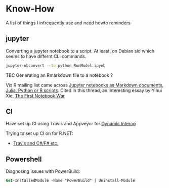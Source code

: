 # Know-How

A list of things I infrequently use and need howto reminders 

## jupyter

Converting a jupyter notebook to a script. At least, on Debian sid which seems to have differnt CLi commands.

```sh
jupyter-nbconvert --to python RunModel.ipynb
```

TBC Generating an Rmarkdown file to a notebook ? 

Vis R mailing list came across [Jupyter notebooks as Markdown documents, Julia, Python or R scripts](https://github.com/mwouts/jupytext). Cited in this thread, an interesting essay by Yihui Xie, [The First Notebook War](https://yihui.name/en/2018/09/notebook-war/)

## CI

Have set up CI using Travis and Appveyor for [Dynamic Interop](https://github.com/jmp75/dynamic-interop-dll)

Trying to set up CI on for R.NET:

* [Travis and C#/F# etc.](https://docs.travis-ci.com/user/languages/csharp/)

## Powershell

Diagnosing issues with PowerBuild:

```ps
Get-InstalledModule -Name "PowerBuild" | Uninstall-Module
```